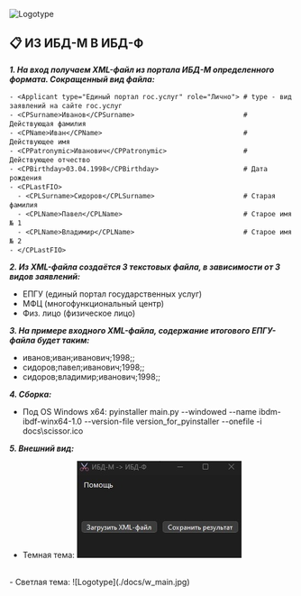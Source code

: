 ![Logotype](./docs/scissor.ico)
<br>
## 📋 ИЗ ИБД-М В ИБД-Ф

***1. На вход получаем XML-файл из портала ИБД-М определенного формата. Сокращенный вид файла:***
```
- <Applicant type="Единый портал гос.услуг" role="Лично"> # type - вид заявлений на сайте гос.услуг
- <CPSurname>Иванов</CPSurname>                           # Действующая фамилия
- <CPName>Иван</CPName>                                   # Действующее имя
- <CPPatronymic>Иванович</CPPatronymic>                   # Действующее отчество
- <CPBirthday>03.04.1998</CPBirthday>                     # Дата рождения
- <CPLastFIO>
  - <CPLSurname>Сидоров</CPLSurname>                      # Старая фамилия
  - <CPLName>Павел</CPLName>                              # Старое имя № 1
  - <CPLName>Владимир</CPLName>                           # Старое имя № 2
- </CPLastFIO>
```

***2. Из XML-файла создаётся 3 текстовых файла, в зависимости от 3 видов заявлений:***
- ЕПГУ (единый портал государственных услуг)
- МФЦ (многофункциональный центр)
- Физ. лицо (физическое лицо)

***3. На примере входного XML-файла, содержание итогового ЕПГУ-файла будет таким:***
- иванов;иван;иванович;1998;;
- сидоров;павел;иванович;1998;;
- сидоров;владимир;иванович;1998;;

***4. Сборка:***
- Под OS Windows x64: 
pyinstaller main.py --windowed --name ibdm-ibdf-winx64-1.0 --version-file version_for_pyinstaller --onefile -i docs\scissor.ico

***5. Внешний вид:***
<br>
- Темная тема:
![Logotype](./docs/b_main.jpg)
<br>
- Светлая тема:
![Logotype](./docs/w_main.jpg)
